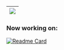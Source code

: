 |<a href="https://github.com/Pikeras72/Pikeras72"><img align="center" src="https://github-readme-stats.vercel.app/api/top-langs/?username=pikeras72&layout=compact&langs_count=8&theme=buefy&hide_border=true" /></a> |
| ------------- |

### Now working on:

[![Readme Card](https://github-readme-stats.vercel.app/api/pin?username=pikeras72&repo=Rocket_League_AI_Item_Predictor&show_owner=true&theme=buefy&show_icons=true)](https://github.com/Pikeras72/Rocket_League_AI_Item_Predictor)



<!--
**Pikeras72/Pikeras72** is a ✨ _special_ ✨ repository because its `README.md` (this file) appears on your GitHub profile.

Here are some ideas to get you started:

- 🔭 I’m currently working on ...
- 🌱 I’m currently learning ...
- 👯 I’m looking to collaborate on ...
- 🤔 I’m looking for help with ...
- 💬 Ask me about ...
- 📫 How to reach me: ...
- 😄 Pronouns: ...
- ⚡ Fun fact: ...
-->


<!-- To add in a near future -->
<!-- <a href="https://github.com/Pikeras72/Pikeras72"> <img align="center" src="https://github-readme-stats.vercel.app/api?username=pikeras72&theme=buefy&hide_border=true&count_private=true&show_icons=true&hide=stars&include_all_commits=true" alt="Diego Ruiz Piqueras's github stats" /></a> -->
